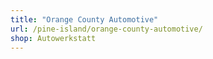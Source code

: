 ```yaml
---
title: "Orange County Automotive"
url: /pine-island/orange-county-automotive/
shop: Autowerkstatt
---
```

